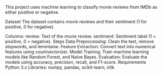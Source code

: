 This project uses machine learning to classify movie reviews from IMDb as either positive or negative.

Dataset
The dataset contains movie reviews and their sentiment (1 for positive, 0 for negative).

Columns:
review: Text of the movie review.
sentiment: Sentiment label (1 = positive, 0 = negative).
Steps
Data Preprocessing: Clean the text, remove stopwords, and lemintaixe.
Feature Extraction: Convert text into numerical features using countvectorizer.
Model Training: Train machine learning models like  Random Forest, and Naive Bayes.
Evaluation: Evaluate the models using accuracy, precision, recall, and F1-score.
Requirements
Python 3.x
Libraries: numpy, pandas, scikit-learn, nltk
